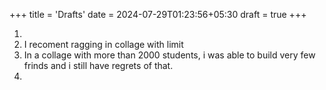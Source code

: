 +++
title = 'Drafts'
date = 2024-07-29T01:23:56+05:30
draft = true
+++


1. 
2. I recoment ragging in collage with limit 
3. In a collage with more than 2000 students, i was able to build very few frinds and i still have regrets of that.
4. 